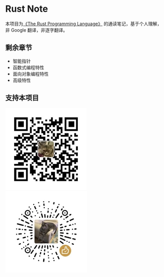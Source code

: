 # Rust Note

本项目为[《The Rust Programming Language》](https://doc.rust-lang.org/stable/book/) 的通读笔记，基于个人理解，非 Google 翻译，非逐字翻译。

## 剩余章节

- 智能指针
- 函数式编程特性
- 面向对象编程特性
- 高级特性

## 支持本项目

![alipay](https://raw.githubusercontent.com/neatfx/donation/master/alipay.jpeg)
![wechat-pay](https://raw.githubusercontent.com/neatfx/donation/master/wechat-pay.jpeg)

